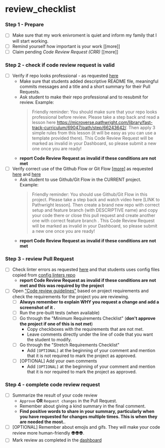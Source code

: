# review_checklist

### Step 1 - Prepare

- [ ] Make sure that my work enivroment is quiet and inform my family that I will start working.
- [ ] Remind yourself how important is your work [[more]]
- [ ] Claim pending *Code Review Request (CRR)* [[more]]

### Step 2 - check if code review request is valid

- [ ] Verify if repo looks professional - as requested [here](https://microverse.pathwright.com/library/fast-track-curriculum/69047/path/step/66243642/)
    - Make sure that students added descriptive README file, meaningful commits messages and a title and a short summary for their Pull Requests.
    - Ask student to make their repo professional and to resubmit for review. Example:
         > Friendly reminder: You should make sure that your repo looks professional before review.
         > Please take a step back and read a lesson here https://microverse.pathwright.com/library/fast-track-curriculum/69047/path/step/66243642/.
         > Then apply 3 simple rules from this lesson (it will be easy as you can use a template provided there).
         > This Code Review Request will be marked as invalid in your Dashboard, so please submit a new one once you are ready!
    - **report Code Review Request as invalid if these conditions are not met**
- [ ] Verify correct use of the Github Flow or Git Flow [[more]](./03_flows.md) as requested [here](https://microverse.pathwright.com/library/fast-track-curriculum/69047/path/step/66250306/) and [here](https://microverse.pathwright.com/library/fast-track-curriculum/69047/path/step/59882084/)
    - Ask student to use Github/Git Flow in the CURRENT project. Example:
         > Friendly reminder: You should use Github/Git Flow in this project.
         > Please take a step back and watch video here [LINK to Pathwright lesson].
         > Then create a brand new repo with correct setup and feature branch (with DESCRIPTIVE name) and copy your code there or close this pull request and create another one with correct feature branch .
         > This Code Review Request will be marked as invalid in your Dashboard, so please submit a new one once you are ready!
    - **report Code Review Request as invalid if these conditions are not met**

### Step 3 - review Pull Request

- [ ] Check linter errors as requested [here](https://microverse.pathwright.com/library/fast-track-curriculum/69047/path/step/54883773/) and that students uses config files copied from [config linters repo](https://github.com/microverseinc/linters-config#linters-config)
    - **report Code Review Request as invalid if these conditions are not met and this was required by the project**
- [ ] Open ["Code review guidelines"](https://gitlab.com/microverse/guides/tse/code_review/code_review_guidelines) based on project requirements and check the requirements for the project you are reviewing.
    - [ ] **Always remember to explain WHY you request a change and add a screenshot of it .**
    - [ ] Run the pre-built tests (when available)
    - [ ] Go through the "Minimum Requirements Checklist" (**don't approve the project if one of this is not met**)
        - Copy checkboxes with the requirements that are not met.
        - Leave comments directly under the line of code that you want the student to modify.
    - [ ] Go through the "Stretch Requirements Checklist"
        - Add `[OPTIONAL]` at the beginning of your comment and mention that it is not required to mark the project as approved.
    - [ ] [OPTIONAL] Add your own comments
        - Add `[OPTIONAL]` at the beginning of your comment and mention that it is nor required to mark the project as approved.

### Step 4 - complete code review request

- [ ] Summarize the result of your code review
    - `Approve` **OR** `Request changes` in the Pull Request.
    - Remember about giving a kind summary in the final comment.
    - **Find positive words to share in your summary, particularly when you have requested for changes multiple times. This is when they are needed the most.**.
- [ ] [OPTIONAL] Remember about emojis and gifs. They will make your code review more human-friendly 👽👽👽.
- [ ] Mark review as completed in the [dashboard](https://dashboard.microverse.org/code_review_request)
